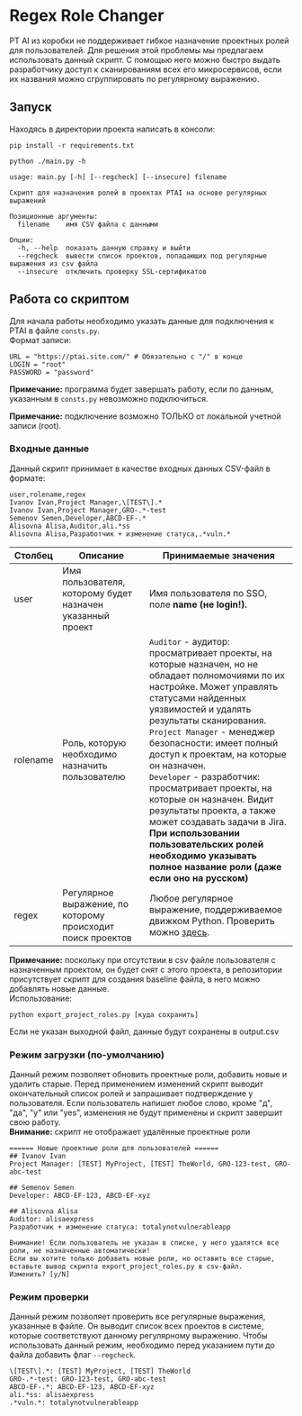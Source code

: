 # Regex Role Changer
PT AI из коробки не поддерживает гибкое назначение проектных ролей для пользователей. Для решения этой проблемы мы предлагаем использовать данный скрипт. С помощью него можно быстро выдать разработчику доступ к сканированиям всех его микросервисов, если их названия можно сгруппировать по регулярному выражению.

## Запуск
Находясь в директории проекта написать в консоли:

`pip install -r requirements.txt`

`python ./main.py -h`

```
usage: main.py [-h] [--regcheck] [--insecure] filename

Скрипт для назначения ролей в проектах PTAI на основе регулярных выражений

Позиционные аргументы:
  filename    имя CSV файла с данными

Опции:
  -h, --help  показать данную справку и выйти
  --regcheck  вывести список проектов, попадающих под регулярные выражения из csv файла
  --insecure  отключить проверку SSL-сертификатов
```

## Работа со скриптом
Для начала работы необходимо указать данные для подключения к PTAI в файле `consts.py`.\
Формат записи:

```
URL = "https://ptai.site.com/" # Обязательно с "/" в конце
LOGIN = "root"
PASSWORD = "password"
```

**Примечание:** программа будет завершать работу, если по данным, указанным в `consts.py` невозможно подключиться.

**Примечание:** подключение возможно ТОЛЬКО от локальной учетной записи (root).

### Входные данные
Данный скрипт принимает в качестве входных данных CSV-файл в формате:

```
user,rolename,regex
Ivanov Ivan,Project Manager,\[TEST\].*
Ivanov Ivan,Project Manager,GRO-.*-test
Semenov Semen,Developer,ABCD-EF-.*
Alisovna Alisa,Auditor,ali.*ss
Alisovna Alisa,Разработчик + изменение статуса,.*vuln.*
```

| Столбец  | Описание                                                    | Принимаемые значения                                                                                                                                                                                                                                                                                                                                                                                                                                                                                                                                                         |
|----------|-------------------------------------------------------------|------------------------------------------------------------------------------------------------------------------------------------------------------------------------------------------------------------------------------------------------------------------------------------------------------------------------------------------------------------------------------------------------------------------------------------------------------------------------------------------------------------------------------------------------------------------------------|
| user     | Имя пользователя, которому будет назначен указанный проект  | Имя пользователя по SSO, поле **name (не login!).**                                                                                                                                                                                                                                                                                                                                                                                                                                                                                                                          |
| rolename | Роль, которую необходимо назначить пользователю             | `Auditor` - аудитор: просматривает проекты, на которые назначен, но не обладает полномочиями по их настройке. Может управлять статусами найденных уязвимостей и удалять результаты сканирования.<br> `Project Manager` - менеджер безопасности: имеет полный доступ к проектам, на которые он назначен.<br> `Developer` - разработчик: просматривает проекты, на которые он назначен. Видит результаты проекта, а также может создавать задачи в Jira.<br> **При использовании пользовательских ролей необходимо указывать полное название роли (даже если оно на русском)** |
| regex    | Регулярное выражение, по которому происходит поиск проектов | Любое регулярное выражение, поддерживаемое движком Python. Проверить можно [здесь](https://regex101.com/).                                                                                                                                                                                                                                                                                                                                                                                                                                                                   |

**Примечание:** поскольку при отсутствии в csv файле пользователя с назначенным проектом, он будет снят с этого проекта, в репозитории присутствует скрипт для создания baseline файла, в него можно добавлять новые данные.\
Использование:
```
python export_project_roles.py [куда сохранить]
```
Если не указан выходной файл, данные будут сохранены в output.csv

### Режим загрузки (по-умолчанию)
Данный режим позволяет обновить проектные роли, добавить новые и удалить старые.
Перед применением изменений скрипт выводит окончательный список ролей и запрашивает подтверждение у пользователя.
Если пользователь напишет любое слово, кроме "д", "да", "y" или "yes", изменения не будут применены и скрипт завершит свою работу.\
**Внимание:** скрипт не отображает удалённые проектные роли

```
====== Новые проектные роли для пользователей ======
## Ivanov Ivan
Project Manager: [TEST] MyProject, [TEST] TheWorld, GRO-123-test, GRO-abc-test

## Semenov Semen
Developer: ABCD-EF-123, ABCD-EF-xyz

## Alisovna Alisa
Auditor: alisaexpress
Разработчик + изменение статуса: totalynotvulnerableapp

Внимание! Если пользователь не указан в списке, у него удалятся все роли, не назначенные автоматически!
Если вы хотите только добавить новые роли, но оставить все старые, вставьте вывод скрипта export_project_roles.py в csv-файл.
Изменить? [y/N]
```

### Режим проверки
Данный режим позволяет проверить все регулярные выражения, указанные в файле.
Он выводит список всех проектов в системе, которые соответствуют данному регулярному выражению.
Чтобы использовать данный режим, необходимо перед указанием пути до файла добавить флаг `--regcheck`.

```
\[TEST\].*: [TEST] MyProject, [TEST] TheWorld
GRO-.*-test: GRO-123-test, GRO-abc-test
ABCD-EF-.*: ABCD-EF-123, ABCD-EF-xyz
ali.*ss: alisaexpress
.*vuln.*: totalynotvulnerableapp
```
